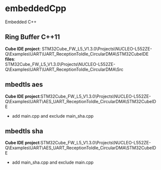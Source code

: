 # embeddedCpp
Embedded C++

## Ring Buffer C++11
**Cube IDE project**: STM32Cube_FW_L5_V1.3.0\Projects\NUCLEO-L552ZE-Q\Examples\UART\UART_ReceptionToIdle_CircularDMA\STM32CubeIDE <br>
**files**: <br>
STM32Cube_FW_L5_V1.3.0\Projects\NUCLEO-L552ZE-Q\Examples\UART\UART_ReceptionToIdle_CircularDMA\Src <br>


## mbedtls aes
**Cube IDE project**:STM32Cube_FW_L5_V1.3.0\Projects\NUCLEO-L552ZE-Q\Examples\UART\AES_UART_ReceptionToIdle_CircularDMA\STM32CubeIDE <br>
- add main.cpp and exclude main_sha.cpp

## mbedtls sha
**Cube IDE project**:STM32Cube_FW_L5_V1.3.0\Projects\NUCLEO-L552ZE-Q\Examples\UART\AES_UART_ReceptionToIdle_CircularDMA\STM32CubeIDE <br>
- add main_sha.cpp and exclude main.cpp
